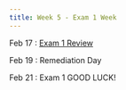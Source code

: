 ```yaml
---
title: Week 5 - Exam 1 Week
---
```


Feb 17
: [Exam 1 Review]()

Feb 19
: Remediation Day

Feb 21
: Exam 1 GOOD LUCK!
